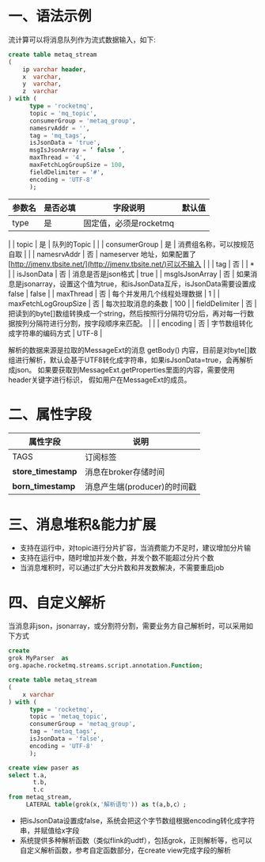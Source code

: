 # 一、语法示例

流计算可以将消息队列作为流式数据输入，如下:

```sql
create table metaq_stream
(
    ip varchar header,
    x  varchar,
    y  varchar,
    z  varchar
) with (
      type = 'rocketmq',
      topic = 'mq_topic',
      consumerGroup = 'metaq_group',
      namesrvAddr = '',
      tag = 'mq_tags',
      isJsonData = 'true',
      msgIsJsonArray = ‘ false ’,
      maxThread = '4',
      maxFetchLogGroupSize = 100,
      fieldDelimiter = '#',
      encoding = 'UTF-8'
      );
```

| 参数名 | 是否必填 | 字段说明 | 默认值 |
| --- | --- | --- | --- |
| type | 是 | 固定值，必须是rocketmq | ​
|
| topic | 是 | 队列的Topic |  |
| consumerGroup | 是 | 消费组名称，可以按规范自取 |  |
| namesrvAddr | 否 | nameserver 地址，如果配置了[http://jmenv.tbsite.net/](http://jmenv.tbsite.net/)可以不输入 |  |
| tag | 否 |  | * |
| isJsonData | 否 | 消息是否是json格式 | true |
| msgIsJsonArray | 否 | 如果消息是jsonarray，设置这个值为true，和isJsonData互斥，isJsonData需要设置成false | false |
| maxThread | 否 | 每个并发用几个线程处理数据 | 1 |
| maxFetchLogGroupSize | 否 | 每次拉取消息的条数 | 100 |
| fieldDelimiter | 否 | 把读到的byte[]数组转换成一个string，然后按照行分隔符切分后，再对每一行数据按列分隔符进行分割，按字段顺序来匹配。 |  |
| encoding | 否 | 字节数组转化成字符串的编码方式 | UTF-8 |

解析的数据来源是拉取的MessageExt的消息 getBody() 内容，目前是对byte[]数组进行解析，默认会基于UTF8转化成字符串，如果isJsonData=true，会再解析成json。 如果要获取到MessageExt.getProperties里面的内容，需要使用header关键字进行标识， 假如用户在MessageExt的成员。

# 二、属性字段

| 属性字段 | 说明 |
| --- | --- |
| TAGS  | 订阅标签 |
| __store_timestamp__ | 消息在broker存储时间 |
| __born_timestamp__ | 消息产生端(producer)的时间戳 |

# 三、消息堆积&能力扩展

- 支持在运行中，对topic进行分片扩容，当消费能力不足时，建议增加分片输
- 支持在运行中，随时增加并发个数，并发个数不能超过分片个数
- 当消息堆积时，可以通过扩大分片数和并发数解决，不需要重启job

# 四、自定义解析

当消息非json，jsonarray，或分割符分割，需要业务方自己解析时，可以采用如下方式

```sql
create
grok MyParser  as
org.apache.rocketmq.streams.script.annotation.Function;

create table metaq_stream
(
    x varchar
) with (
      type = 'rocketmq',
      topic = 'metaq_topic',
      consumerGroup = 'metaq_group',
      tag = 'metaq_tags',
      isJsonData = 'false',
      encoding = 'UTF-8'
      );

create view paser as
select t.a,
       t.b,
       t.c
from metaq_stream,
     LATERAL table(grok(x,'解析语句')) as t(a,b,c）;

```

- 把isJsonData设置成false，系统会把这个字节数组根据encoding转化成字符串，并赋值给x字段
- 系统提供多种解析函数（类似flink的udtf），包括grok，正则解析等，也可以自定义解析函数，参考自定函数部分，在create view完成字段的解析
